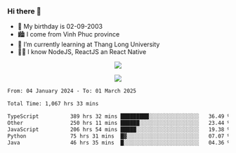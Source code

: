 ### Hi there 👋
- 🎂 My birthday is 02-09-2003
- 🏙️ I come from Vinh Phuc province
- 🌱 I’m currently learning at Thang Long University
- 🧑‍💻 I know NodeJS, ReactJS an React Native
<p align="center"><img src="https://github-readme-stats.vercel.app/api?username=tmquang0209&show_icons=true&theme=gradient"></p>
<p align="center"><img src="https://github-readme-stats.vercel.app/api/top-langs/?username=tmquang0209&hide=scss,css&langs_count=10"></p>
<!--START_SECTION:waka-->

```txt
From: 04 January 2024 - To: 01 March 2025

Total Time: 1,067 hrs 33 mins

TypeScript          389 hrs 32 mins █████████░░░░░░░░░░░░░░░░   36.49 %
Other               250 hrs 11 mins ██████░░░░░░░░░░░░░░░░░░░   23.44 %
JavaScript          206 hrs 54 mins █████░░░░░░░░░░░░░░░░░░░░   19.38 %
Python              75 hrs 31 mins  █▓░░░░░░░░░░░░░░░░░░░░░░░   07.07 %
Java                46 hrs 35 mins  █░░░░░░░░░░░░░░░░░░░░░░░░   04.36 %
```

<!--END_SECTION:waka-->
